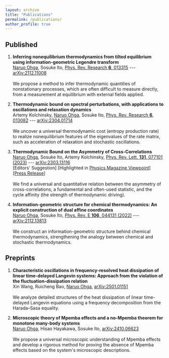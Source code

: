 ```yaml
---
layout: archive
title: "Publications"
permalink: /publications/
author_profile: true
---
```


## Published

1. **Inferring nonequilibrium thermodynamics from tilted equilibrium using information-geometric Legendre transform**  
<u>Naruo Ohga</u>, Sosuke Ito, [Phys. Rev. Research **6**, 013315](https://doi.org/10.1103/PhysRevResearch.6.013315)
--- [arXiv:2112.11008](https://arxiv.org/abs/2112.11008)<br><br>
We propose a method to infer thermodynamic quantities of nonstationary processes, which are often difficult to measure directly, from a measurement at equilibrium with external fields applied.

1. **Thermodynamic bound on spectral perturbations, with applications to oscillations and relaxation dynamics**  
Artemy Kolchinsky, <u>Naruo Ohga</u>, Sosuke Ito, [Phys. Rev. Research **6**, 013082](https://doi.org/10.1103/PhysRevResearch.6.013082)
--- [arXiv:2304.01714](https://arxiv.org/abs/2304.01714)<br><br>
We uncover a universal thermodynamic cost (entropy production rate) to realize nonequilibrium features of the eigenvalues of the rate matrix, such as acceleration of relaxation and stochastic oscillations.

1. **Thermodynamic Bound on the Asymmetry of Cross-Correlations**   
<u>Naruo Ohga</u>, Sosuke Ito, Artemy Kolchinsky, [Phys. Rev. Lett. **131**, 077101 (2023)](https://doi.org/10.1103/PhysRevLett.131.077101)
--- [arXiv:2303.13116](https://arxiv.org/abs/2303.13116)  
[Editors' Suggestion]
[Highlighted in [Physics Magazine Viewpoint](https://physics.aps.org/articles/v16/142)]
[[Press Release](https://www.s.u-tokyo.ac.jp/ja/press/2023/8610/)]<br><br>
We find a universal and quantitative relation between the asymmetry of cross-correlations, a fundamental and often-used statistic, and the cycle affinity (the strength of thermodynamic driving).

1. **Information-geometric structure for chemical thermodynamics: An explicit construction of dual affine coordinates**   
<u>Naruo Ohga</u>, Sosuke Ito, [Phys. Rev. E **106**, 044131 (2022)](https://doi.org/10.1103/PhysRevE.106.044131)
--- [arXiv:2112.13813](https://arxiv.org/abs/2112.13813)<br><br>
We construct an information-geometric structure behind chemical thermodynamics, strengthening the analogy between chemical and stochastic thermodynamics.

## Preprints

1. **Characteristic oscillations in frequency-resolved heat dissipation of linear time-delayed Langevin systems: Approach from the violation of the fluctuation-dissipation relation**  
Xin Wang, Ruicheng Bao, <u>Naruo Ohga</u>, [arXiv:2501.01151](https://arxiv.org/abs/2501.01151)<br><br>
We analyze detailed structures of the heat dissipation of linear time-delayed Langevin equations using a frequency decomposition from the Harada–Sasa equality.

1. **Microscopic theory of Mpemba effects and a no-Mpemba theorem for monotone many-body systems**  
<u>Naruo Ohga</u>, Hisao Hayakawa, Sosuke Ito, [arXiv:2410.06623](https://arxiv.org/abs/2410.06623)<br><br>
We propose a universal microscopic understanding of Mpemba effects and develop a rigorous method for proving the absence of Mpemba effects based on the system's microscopic descriptions.
